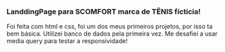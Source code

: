 ### LanddingPage para SCOMFORT marca de TÊNIS fícticia!


Foi feita com html e css, foi um dos meus primeiros projetos, por isso ta bem básica.
Utilizei banco de dados pela primeira vez.
Me desafiei a usar media query para testar a responsividade!
